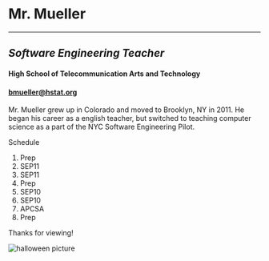 # Mr. Mueller  
---
## _Software Engineering Teacher_
#### **High School of Telecommunication Arts and Technology**  
#### bmueller@hstat.org

Mr. Mueller grew up in Colorado and moved to Brooklyn, NY in 2011.  He began his career as a english teacher, but switched to teaching computer science as a part of the NYC Software Engineering Pilot.

Schedule  
1. Prep  
2. SEP11  
3. SEP11  
4. Prep  
5. SEP10  
6. SEP10  
7. APCSA  
8. Prep


Thanks for viewing!

![halloween picture](brian-halloween.jpg)
